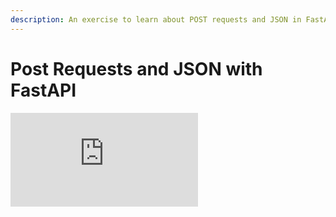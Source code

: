 ```yaml
---
description: An exercise to learn about POST requests and JSON in FastAPI through the Glot API.
---
```


# Post Requests and JSON with FastAPI

<iframe class="slideshow" src="https://docs.google.com/presentation/d/e/2PACX-1vSDxcZLUiMhrbxYcIeYr22rcgT5JKE9CHeG5xf7Y6yaTIp1VcLFph4oBby3sEh9dw/embed?start=false&loop=false&delayms=60000" frameborder="0" allowfullscreen="true" mozallowfullscreen="true" webkitallowfullscreen="true"></iframe>